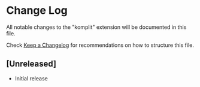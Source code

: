 # Change Log

All notable changes to the "komplit" extension will be documented in this file.

Check [Keep a Changelog](http://keepachangelog.com/) for recommendations on how to structure this file.

## [Unreleased]

- Initial release